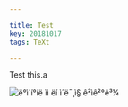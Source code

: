```yaml
---

title: Test
key: 20181017
tags: TeXt

---
```




Test this.a

![ë°ì´í°íë ìì ëí ì´ë¯¸ì§ ê²ìê²°ê³¼](https://i.stack.imgur.com/8p4O5.jpg)